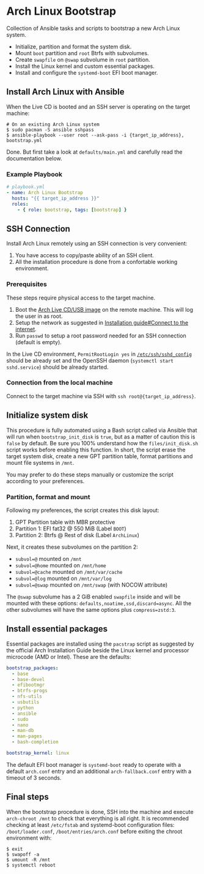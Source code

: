 # Arch Linux Bootstrap

Collection of Ansible tasks and scripts to bootstrap a new Arch Linux system.

- Initialize, partition and format the system disk.
- Mount `boot` partition and `root` Btrfs with subvolumes.
- Create `swapfile` on `@swap` subvolume in `root` partition.
- Install the Linux kernel and custom essential packages.
- Install and configure the `systemd-boot` EFI boot manager.

## Install Arch Linux with Ansible

When the Live CD is booted and an SSH server is operating on the target machine:

```shell
# On an existing Arch Linux system
$ sudo pacman -S ansible sshpass
$ ansible-playbook --user root --ask-pass -i {target_ip_address}, bootstrap.yml
```

Done. But first take a look at `defaults/main.yml` and carefully read the documentation below.

### Example Playbook

```yaml
# playbook.yml
- name: Arch Linux Bootstrap
  hosts: "{{ target_ip_address }}"
  roles:
    - { role: bootstrap, tags: [bootstrap] }
```

## SSH Connection

Install Arch Linux remotely using an SSH connection is very convenient:

1. You have access to copy/paste ability of an SSH client.
2. All the installation procedure is done from a confortable working environment.

### Prerequisites

These steps require physical access to the target machine.

1. Boot the [Arch Live CD/USB image](https://archlinux.org/download/) on the remote machine. This will log the user in as root.
2. Setup the network as suggested in [Installation guide#Connect to the internet](https://wiki.archlinux.org/title/Installation_guide#Connect_to_the_internet).
3. Run `passwd` to setup a root password needed for an SSH connection (default is empty).

In the Live CD environment, `PermitRootLogin yes` in [`/etc/ssh/sshd_config`](https://gitlab.archlinux.org/archlinux/archiso/-/blob/master/configs/releng/airootfs/etc/ssh/sshd_config) should be already set and the OpenSSH daemon (`systemctl start sshd.service`) should be already started.

### Connection from the local machine

Connect to the target machine via SSH with `ssh root@{target_ip_address}`.

## Initialize system disk

This procedure is fully automated using a Bash script called via Ansible that will run when `bootstrap_init_disk` is `true`, but as a matter of caution this is `false` by default. Be sure you 100% understand how the `files/init_disk.sh` script works before enabling this function. In short, the script erase the target system disk, create a new GPT partition table, format partitions and mount file systems in `/mnt`.

You may prefer to do these steps manually or customize the script according to your preferences.

### Partition, format and mount

Following my preferences, the script creates this disk layout:

1. GPT Partition table with MBR protective
2. Partition 1: EFI fat32 @ 550 MiB (Label `BOOT`)
3. Partition 2: Btrfs @ Rest of disk (Label `ArchLinux`)

Next, it creates these subvolumes on the partition 2:

- `subvol=@` mounted on `/mnt`
- `subvol=@home` mounted on `/mnt/home`
- `subvol=@cache` mounted on `/mnt/var/cache`
- `subvol=@log` mounted on `/mnt/var/log`
- `subvol=@swap` mounted on `/mnt/swap` (with NOCOW attribute)

The `@swap` subvolume has a 2 GiB enabled `swapfile` inside and will be mounted with these options: `defaults,noatime,ssd,discard=async`. All the other subvolumes will have the same options plus `compress=zstd:3`.

## Install essential packages

Essential packages are installed using the `pacstrap` script as suggested by the official Arch Installation Guide beside the Linux kernel and processor microcode (AMD or Intel). These are the defaults:

```yaml
bootstrap_packages:
  - base
  - base-devel
  - efibootmgr
  - btrfs-progs
  - nfs-utils
  - usbutils
  - python
  - ansible
  - sudo
  - nano
  - man-db
  - man-pages
  - bash-completion

bootstrap_kernel: linux
```

The default EFI boot manager is `systemd-boot` ready to operate with a default `arch.conf` entry and an additional `arch-fallback.conf` entry with a timeout of 3 seconds.

## Final steps

When the bootstrap procedure is done, SSH into the machine and execute `arch-chroot /mnt` to check that everything is all right. It is recommended checking at least `/etc/fstab` and systemd-boot configuration files: `/boot/loader.conf`, `/boot/entries/arch.conf` before exiting the chroot environment with:

```shell
$ exit
$ swapoff -a
$ umount -R /mnt
$ systemctl reboot
```
